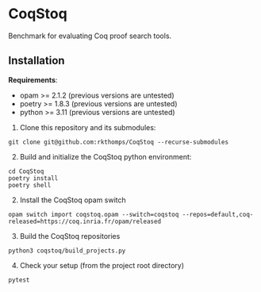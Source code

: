 # CoqStoq
Benchmark for evaluating Coq proof search tools.

## Installation
**Requirements**:
- opam >= 2.1.2 (previous versions are untested)
- poetry >= 1.8.3 (previous versions are untested) 
- python >= 3.11 (previous versions are untested)

1. Clone this repository and its submodules:
```
git clone git@github.com:rkthomps/CoqStoq --recurse-submodules
```

2. Build and initialize the CoqStoq python environment:
```
cd CoqStoq
poetry install
poetry shell
```

2. Install the CoqStoq opam switch
```
opam switch import coqstoq.opam --switch=coqstoq --repos=default,coq-released=https://coq.inria.fr/opam/released
```

3. Build the CoqStoq repositories 
```
python3 coqstoq/build_projects.py
```

4. Check your setup (from the project root directory)
```
pytest
```



    
